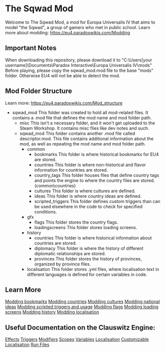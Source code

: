 # The Sqwad Mod
Welcome to The Sqwad Mod, a mod for Europa Universalis IV that aims to model "the Sqwad", a group of gamers who met in public school.
Learn more about modding: https://eu4.paradoxwikis.com/Modding

## Important Notes
When downloading this repository, please download it to "C:\Users\[your username]\Documents\Paradox Interactive\Europa Universalis IV\mods"
Before playing, please copy the sqwad_mod.mod file to the base "mods" folder. Otherwise EU4 will not be able to detect the mod.

## Mod Folder Structure
Learn more: https://eu4.paradoxwikis.com/Mod_structure
* sqwad_mod
	This folder was created to hold all mod-related files. It contains a .mod file that defines the mod name and mod folder path.
	* misc
		This isn't a necessary folder, and it won't get uploaded to the Steam Workshop. It contains misc files like dev notes and such.
	* sqwad_mod
		This folder contains another .mod file called descriptor.mod. This file contains additional information about the mod, as well as repeating the mod name and mod folder path.
		* common
			* bookmarks
				This folder is where historical bookmarks for EU4 are stored.
			* countries
				This folder is where non-historical and flavor information for countries are stored.
			* country_tags
				This folder houses files that define country tags and points the engine to where the country files are stored. (common\countries\)
			* cultures
				This folder is where cultures are defined.
			* ideas
				This folder is where country ideas are defined.
			* scripted_triggers
				This folder defines custom triggers than can be used elsewhere in the code to check for specified conditions.
		* gfx
			* flags
				This folder stores the country flags.
			* loadingscreens
				This folder stores loading screens.
		* history
			* countries
				This folder is where historical information about countries are stored.
			* diplomacy
				This folder is where the history of different diplomatic relationships are stored.
			* provinces
				This folder stores the history of provinces, organized by province files.
		* localisation
			This folder stores .yml files, where localisation text in different languages is defined for certain variables in code.

## Learn More
[Modding bookmarks](https://eu4.paradoxwikis.com/Scenario_modding)
[Modding countries](https://eu4.paradoxwikis.com/Country_creation)
[Modding cultures](https://eu4.paradoxwikis.com/Culture_modding)
[Modding national ideas](https://eu4.paradoxwikis.com/Idea_group_modding#National_ideas)
[Modding scripted triggers and usage](https://eu4.paradoxwikis.com/Conditions#Scripted_triggers)
[Modding flags](https://eu4.paradoxwikis.com/Country_creation#Flag)
[Modding loading screens]()
[Modding history](https://eu4.paradoxwikis.com/History_modding)
[Modding localisation](https://eu4.paradoxwikis.com/Localisation)

## Useful Documentation on the Clauswitz Engine:
[Effects](https://eu4.paradoxwikis.com/Commands)
[Triggers](https://eu4.paradoxwikis.com/Conditions)
[Modifiers](https://eu4.paradoxwikis.com/Modifier_list)
[Scopes](https://eu4.paradoxwikis.com/Scopes)
[Variables](https://eu4.paradoxwikis.com/Variables)
[Localisation](https://eu4.paradoxwikis.com/Localisation)
[Customizable Localisation](https://eu4.paradoxwikis.com/Customizable_localization)
[Run Files](https://eu4.paradoxwikis.com/Run_files)